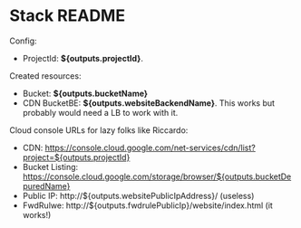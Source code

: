# Stack README
Config:

* ProjectId: **${outputs.projectId}**.

Created resources:

* Bucket:  **${outputs.bucketName}**
* CDN BucketBE: **${outputs.websiteBackendName}**. This works but probably would need a LB to work with it.

Cloud console URLs for lazy folks like Riccardo:

* CDN: https://console.cloud.google.com/net-services/cdn/list?project=${outputs.projectId}
* Bucket Listing: https://console.cloud.google.com/storage/browser/${outputs.bucketDepuredName}
* Public IP: http://${outputs.websitePublicIpAddress}/ (useless)
* FwdRulwe: http://${outputs.fwdrulePublicIp}/website/index.html (it works!)
